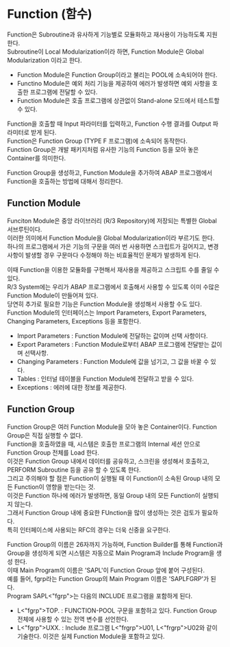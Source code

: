 # Function (함수)
Function은 Subroutine과 유사하게 기능별로 모듈화하고 재사용이 가능하도록 지원한다. <br>
Subroutine이 Local Modularization이라 하면, Function Module은 Global Modularization 이라고 한다.

- Function Module은 Function Group이라고 불리는 POOL에 소속되어야 한다.
- Functino Module은 예외 처리 기능을 제공하여 에러가 발생하면 예외 사항을 호출한 프로그램에 전달할 수 있다.
- Function Module은 호출 프로그램에 상관없이 Stand-alone 모드에서 테스트할 수 있다.

Function을 호출할 때 Input 파라미터를 입력하고, Function 수행 결과를 Output 파라미터로 받게 된다. <br>
Function은 Function Group (TYPE F 프로그램)에 소속되어 동작한다.<br>
Function Group은 개발 패키지처럼 유사한 기능의 Function 등을 모아 놓은 Container를 의미한다.

Function Group을 생성하고, Function Module을 추가하여 ABAP 프로그램에서 Function을 호출하는 방법에 대해서 정리한다.

## Function Module
Funciton Module은 중앙 라이브러리 (R/3 Repository)에 저장되는 특별한 Global 서브루틴이다. <br>
이러한 의미에서 Function Module을 Global Modularization이라 부르기도 한다. <br>
하나의 프로그램에서 가은 기능의 구문을 여러 번 사용하면 스크립트가 길어지고, 변경 사항이 발생할 경우 구문마다 수정해야 하는 비효율적인 문제가 발생하게 된다.

이때 Function을 이용한 모듈화를 구현해서 재사용을 제공하고 스크립트 수를 줄일 수 있다. <br>
R/3 System에는 우리가 ABAP 프로그램에서 호출해서 사용할 수 있도록 이미 수많은 Function Module이 만들어져 있다. <br>
당연히 추가로 필요한 기능은 Function Module을 생성해서 사용할 수도 있다.<br>
Function Module의 인터페이스는 Import Parameters, Export Parameters, Changing Parameters, Exceptions 등을 포함한다.

-   Import Parameters : Function Module에 전달하는 값이며 선택 사항이다.
-   Export Parameters : Function Module로부터 ABAP 프로그램에 전달받는 값이며 선택사항.
-   Changing Parameters : Function Module에 값을 넘기고, 그 값을 바꿀 수 있다.
-   Tables : 인터널 테이블을 Function Module에 전달하고 받을 수 있다.
-   Exceptions : 에러에 대한 정보를 제공한다.

## Function Group
Function Group은 여러 Function Module을 모아 놓은 Container이다. Function Group은 직접 실행할 수 없다. <br>
Function을 호출하였을 때, 시스템은 호출한 프로그램의 Internal 세션 안으로 Function Group 전체를 Load 한다. <br>
이것은 Function Group 내에서 데이터를 공유하고, 스크린을 생성해서 호출하고, PERFORM Subroutine 등을 공유 할 수 있도록 한다. <br>
그리고 주의해야 할 점은 Function이 실행될 때 이 Function이 소속된 Group 내의 모든 Function이 영향을 받는다는 것. <br>
이것은 Function 하나에 에러가 발생하면, 동일 Group 내의 모든 Function이 실행되지 않는다. <br>
그래서 Function Group 내에 중요한 FUnction을 많이 생성하는 것은 검토가 필요하다. <br>
특히 인터페이스에 사용되는 RFC의 경우는 더욱 신중을 요구한다.

Function Group의 이름은 26자까지 가능하며, Function Builder를 통해 Function과 Group을 생성하게 되면 시스템은 자동으로 Main Program과 Include Program을 생성 한다. <br>
이때 Main Program의 이름은 'SAPL'이 Function Group 앞에 붙어 구성된다. <br>
예를 들어, fgrp라는 Function Group의 Main Program 이름은 'SAPLFGRP'가 된다. <br>
Program SAPL<"fgrp">는 다음의 INCLUDE 프로그램을 포함하게 된다.

- L<"fgrp">TOP. : FUNCTION-POOL 구문을 포함하고 있다. Function Group 전체에 사용할 수 있는 전역 변수를 선언한다.
- L<"fgrp">UXX. : Include 프로그램 L<"frgrp">U01, L<"frgrp">U02와 같이 기술한다. 이것은 실제 Function Module을 포함하고 있다.